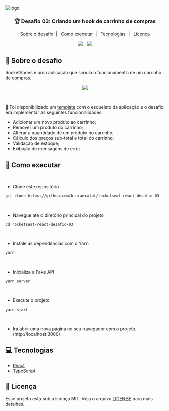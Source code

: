 ![logo](https://user-images.githubusercontent.com/41172933/160193998-cb892ea9-6eb1-472d-aa97-539fc92ba8ed.png)

<h3 align="center">
🏆 Desafio 03: Criando um hook de carrinho de compras
</h3>

<p align="center">
  <a href="#speech_balloon-sobre-o-desafio">Sobre o desafio</a>&nbsp;&nbsp;|&nbsp;&nbsp;
  <a href="#rocket-como-executar">Como executar</a>&nbsp;&nbsp;|&nbsp;&nbsp;
  <a href="#computer-tecnologias">Tecnologias</a>&nbsp;&nbsp;|&nbsp;&nbsp;
  <a href="#memo-licença">Licença</a>
</p>

<p align="center">
  <img src="https://img.shields.io/badge/Made by-BraianCalot-blue"/>
  &nbsp;
  <img src="https://img.shields.io/github/license/braiancalot/rocketseat-react-desafio-02"/>
</p>

## :speech_balloon: Sobre o desafio

RocketShoes é uma aplicação que simula o funcionamento de um carrinho de compras. 

<p align="center">
  <img width="auto" src="https://user-images.githubusercontent.com/41172933/161864160-a74dcd5c-175c-4c39-a168-f2aa48587a93.gif"/>
</p>

</br>

:dart: Foi disponibilizado um [template](https://github.com/rocketseat-education/ignite-template-reactjs-criando-um-hook-de-carrinho-de-compras) com o esqueleto da aplicação e o desafio era implementar as seguintes funcionalidades: 
- Adicionar um novo produto ao carrinho;
- Remover um produto do carrinho;
- Alterar a quantidade de um produto no carrinho;
- Cálculo dos preços sub-total e total do carrinho;
- Validação de estoque;
- Exibição de mensagens de erro;

## :rocket: Como executar 

</br>

- Clone este repositório

```
git clone https://github.com/braiancalot/rocketseat-react-desafio-03
```

</br>

- Navegue até o diretório principal do projeto
```
cd rocketseat-react-desafio-03
```

</br>

- Instale as dependências com o Yarn
```
yarn
```

</br>

- Inicialize a Fake API
```
yarn server
```

</br>

- Execute o projeto
```
yarn start
```

</br>

- Irá abrir uma nova página no seu navegador com o projeto. (http://localhost:3000)

## :computer: Tecnologias

- [React](https://pt-br.reactjs.org)
- [TypeScript](https://www.typescriptlang.org)


## :memo: Licença

Esse projeto está sob a licença MIT. Veja o arquivo [LICENSE](LICENSE) para mais detalhes.
